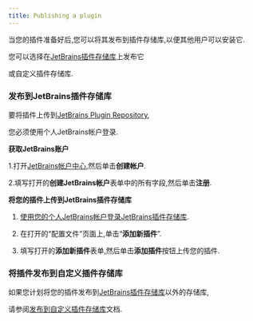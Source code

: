 ```yaml
---
title: Publishing a plugin
---
```


当您的插件准备好后,您可以将其发布到插件存储库,以便其他用户可以安装它.

您可以选择在[JetBrains插件存储库](https://plugins.jetbrains.com)上发布它

或自定义插件存储库.


### 发布到JetBrains插件存储库

要将插件上传到[JetBrains Plugin Repository](https://plugins.jetbrains.com),

您必须使用个人JetBrains帐户登录.


**获取JetBrains账户**


1.打开[JetBrains帐户中心](https://account.jetbrains.com),然后单击**创建帐户**.

2.填写打开的**创建JetBrains帐户**表单中的所有字段,然后单击**注册**.


**将您的插件上传到JetBrains插件存储库**


1. [使用您的个人JetBrains帐户登录JetBrains插件存储库](https://plugins.jetbrains.com/author/me).

2. 在打开的“配置文件”页面上,单击“**添加新插件**”.

3. 填写打开的**添加新插件**表单,然后单击**添加插件**按钮上传您的插件.


### 将插件发布到自定义插件存储库

如果您计划将您的插件发布到[JetBrains插件存储库](https://plugins.jetbrains.com)以外的存储库,

请参阅[发布到自定义插件存储库](update_plugins_format.md)文档.


